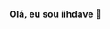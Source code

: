 ### Olá, eu sou iihdave  👋

<link rel="stylesheet" href="https://cdn.jsdelivr.net/gh/devicons/devicon@v2.13.0/devicon.min.css">
